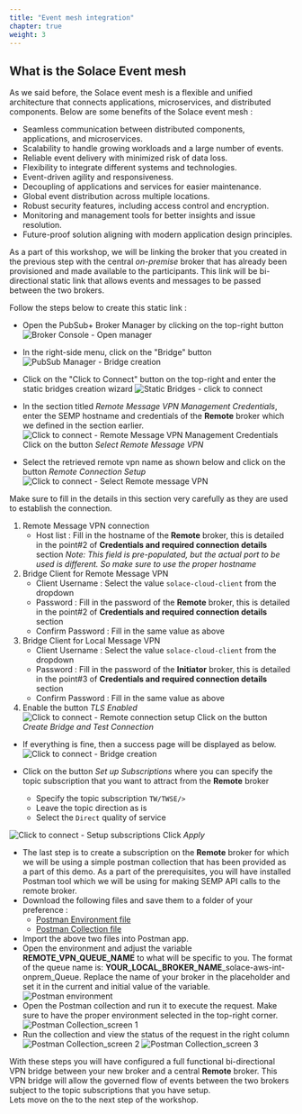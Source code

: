 ```yaml
---
title: "Event mesh integration" 
chapter: true
weight: 3 
---
```


## What is the Solace Event mesh

As we said before, the Solace event mesh is a flexible and unified architecture that connects applications, microservices, and distributed components.
Below are some benefits of the Solace event mesh :
- Seamless communication between distributed components, applications, and microservices.
- Scalability to handle growing workloads and a large number of events.
- Reliable event delivery with minimized risk of data loss.
- Flexibility to integrate different systems and technologies.
- Event-driven agility and responsiveness.
- Decoupling of applications and services for easier maintenance.
- Global event distribution across multiple locations.
- Robust security features, including access control and encryption.
- Monitoring and management tools for better insights and issue resolution.
- Future-proof solution aligning with modern application design principles.

As a part of this workshop, we will be linking the broker that you created in the previous step with the central _on-premise_ broker that has already been provisioned and made available to the participants.
This link will be bi-directional static link that allows events and messages to be passed between the two brokers.

Follow the steps below to create this static link :

- Open the PubSub+ Broker Manager by clicking on the top-right button
![Broker Console - Open manager](/static/images/moduleOne/brokerconsole_openManager.png)

- In the right-side menu, click on the "Bridge" button
![PubSub Manager - Bridge creation](/static/images/moduleOne/pubsubManager_bridges.png)

- Click on the "Click to Connect" button on the top-right and enter the static bridges creation wizard
![Static Bridges - click to connect](/static/images/moduleOne/bridges_clickToConnect.png)

- In the section titled _Remote Message VPN Management Credentials_, enter the SEMP hostname and credentials of the **Remote** broker which we defined in the section earlier.
![Click to connect - Remote Message VPN Management Credentials](/static/images/moduleOne/bridges_clickToConnect_Screen_1.png)
Click on the button _Select Remote Message VPN_

- Select the retrieved remote vpn name as shown below and click on the button _Remote Connection Setup_
![Click to connect - Select Remote message VPN](/static/images/moduleOne/bridges_clickToConnect_Screen_2.png)

Make sure to fill in the details in this section very carefully as they are used to establish the connection.
1. Remote Message VPN connection
   - Host list : Fill in the hostname of the **Remote** broker, this is detailed in the point#2 of **Credentials and required connection details** section
_Note: This field is pre-populated, but the actual port to be used is different. So make sure to use the proper hostname_ 
2. Bridge Client for Remote Message VPN
    - Client Username : Select the value `solace-cloud-client` from the dropdown
    - Password : Fill in the password of the **Remote** broker, this is detailed in the point#2 of **Credentials and required connection details** section
    - Confirm Password : Fill in the same value as above
3. Bridge Client for Local Message VPN
   - Client Username : Select the value `solace-cloud-client` from the dropdown
   - Password : Fill in the password of the **Initiator** broker, this is detailed in the point#3 of **Credentials and required connection details** section
   - Confirm Password : Fill in the same value as above
4. Enable the button _TLS Enabled_
![Click to connect - Remote connection setup](/static/images/moduleOne/bridges_clickToConnect_Screen_3.png)
Click on the button _Create Bridge and Test Connection_

- If everything is fine, then a success page will be displayed as below.
![Click to connect - Bridge creation](/static/images/moduleOne/bridges_clickToConnect_Screen_4.png)

- Click on the button _Set up Subscriptions_ where you can specify the topic subscription that you want to attract from the **Remote** broker
  - Specify the topic subscription `TW/TWSE/>`
  - Leave the topic direction as is
  - Select the `Direct` quality of service

![Click to connect - Setup subscriptions](/static/images/moduleOne/bridges_clickToConnect_Screen_5.png)
Click _Apply_

- The last step is to create a subscription on the **Remote** broker for which we will be using a simple postman collection that has been provided as a part of this demo.
As a part of the prerequisites, you will have installed Postman tool which we will be using for making SEMP API calls to the remote broker. 
- Download the following files and save them to a folder of your preference :
  - [Postman Environment file](/postman_collection/Solace-AWS-Demo-Env.postman_environment.json "download")
  - [Postman Collection file](/postman_collection/Solace-AWS-Demo-Collection.postman_collection.json "download") 
- Import the above two files into Postman app.
- Open the environment and adjust the variable **REMOTE_VPN_QUEUE_NAME** to what will be specific to you. The format of the queue name is:
  **YOUR_LOCAL_BROKER_NAME**_solace-aws-int-onprem_Queue. Replace the name of your broker in the placeholder and set it in the current and initial value of the variable.
![Postman environment](/static/images/moduleOne/postman_env_screen_1.png)
- Open the Postman collection and run it to execute the request. Make sure to have the proper environment selected in the top-right corner.
  ![Postman Collection_screen 1](/static/images/moduleOne/postman_collection_screen_1.png)
- Run the collection and view the status of the request in the right column
![Postman Collection_screen 2](/static/images/moduleOne/postman_collection_screen_2.png)
![Postman Collection_screen 3](/static/images/moduleOne/postman_collection_screen_3.png)


With these steps you will have configured a full functional bi-directional VPN bridge between your new broker and a central **Remote** broker.
This VPN bridge will allow the governed flow of events between the two brokers subject to the topic subscriptions that you have setup. \
Lets move on the to the next step of the workshop.


